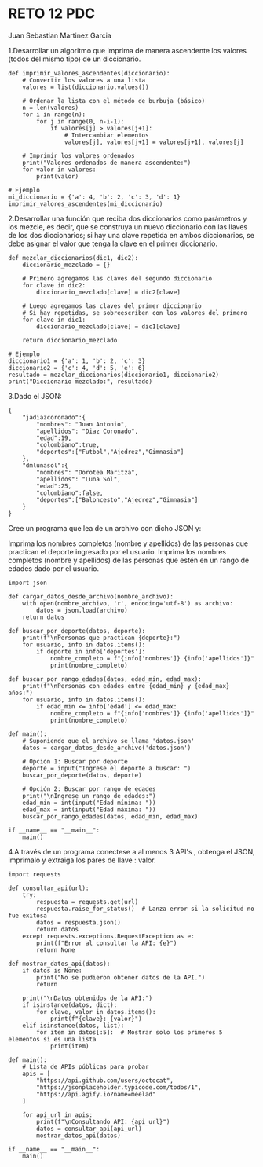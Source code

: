 # RETO 12 PDC

Juan Sebastian Martinez Garcia

1.Desarrollar un algoritmo que imprima de manera ascendente los valores (todos del mismo tipo) de un diccionario.

    def imprimir_valores_ascendentes(diccionario):
        # Convertir los valores a una lista
        valores = list(diccionario.values())
        
        # Ordenar la lista con el método de burbuja (básico)
        n = len(valores)
        for i in range(n):
            for j in range(0, n-i-1):
                if valores[j] > valores[j+1]:
                    # Intercambiar elementos
                    valores[j], valores[j+1] = valores[j+1], valores[j]
        
        # Imprimir los valores ordenados
        print("Valores ordenados de manera ascendente:")
        for valor in valores:
            print(valor)
    
    # Ejemplo
    mi_diccionario = {'a': 4, 'b': 2, 'c': 3, 'd': 1}
    imprimir_valores_ascendentes(mi_diccionario)

2.Desarrollar una función que reciba dos diccionarios como parámetros y los mezcle, es decir, que se construya un nuevo diccionario con las llaves de los dos diccionarios; si hay una clave repetida en ambos diccionarios, se debe asignar el valor que tenga la clave en el primer diccionario.

    def mezclar_diccionarios(dic1, dic2):
        diccionario_mezclado = {}
        
        # Primero agregamos las claves del segundo diccionario
        for clave in dic2:
            diccionario_mezclado[clave] = dic2[clave]
        
        # Luego agregamos las claves del primer diccionario
        # Si hay repetidas, se sobreescriben con los valores del primero
        for clave in dic1:
            diccionario_mezclado[clave] = dic1[clave]
        
        return diccionario_mezclado
    
    # Ejemplo
    diccionario1 = {'a': 1, 'b': 2, 'c': 3}
    diccionario2 = {'c': 4, 'd': 5, 'e': 6}
    resultado = mezclar_diccionarios(diccionario1, diccionario2)
    print("Diccionario mezclado:", resultado)

3.Dado el JSON:

    {
    	"jadiazcoronado":{
    		"nombres": "Juan Antonio",
    		"apellidos": "Diaz Coronado",
    		"edad":19,
    		"colombiano":true,
    		"deportes":["Futbol","Ajedrez","Gimnasia"]
    	},
    	"dmlunasol":{
    		"nombres": "Dorotea Maritza",
    		"apellidos": "Luna Sol",
    		"edad":25,
    		"colombiano":false,
    		"deportes":["Baloncesto","Ajedrez","Gimnasia"]
    	}
    }

Cree un programa que lea de un archivo con dicho JSON y:

Imprima los nombres completos (nombre y apellidos) de las personas que practican el deporte ingresado por el usuario.
Imprima los nombres completos (nombre y apellidos) de las personas que estén en un rango de edades dado por el usuario.

    import json
    
    def cargar_datos_desde_archivo(nombre_archivo):
        with open(nombre_archivo, 'r', encoding='utf-8') as archivo:
            datos = json.load(archivo)
        return datos
    
    def buscar_por_deporte(datos, deporte):
        print(f"\nPersonas que practican {deporte}:")
        for usuario, info in datos.items():
            if deporte in info['deportes']:
                nombre_completo = f"{info['nombres']} {info['apellidos']}"
                print(nombre_completo)
    
    def buscar_por_rango_edades(datos, edad_min, edad_max):
        print(f"\nPersonas con edades entre {edad_min} y {edad_max} años:")
        for usuario, info in datos.items():
            if edad_min <= info['edad'] <= edad_max:
                nombre_completo = f"{info['nombres']} {info['apellidos']}"
                print(nombre_completo)
    
    def main():
        # Suponiendo que el archivo se llama 'datos.json'
        datos = cargar_datos_desde_archivo('datos.json')
        
        # Opción 1: Buscar por deporte
        deporte = input("Ingrese el deporte a buscar: ")
        buscar_por_deporte(datos, deporte)
        
        # Opción 2: Buscar por rango de edades
        print("\nIngrese un rango de edades:")
        edad_min = int(input("Edad mínima: "))
        edad_max = int(input("Edad máxima: "))
        buscar_por_rango_edades(datos, edad_min, edad_max)
    
    if __name__ == "__main__":
        main()

4.A través de un programa conectese a al menos 3 API's , obtenga el JSON, imprimalo y extraiga los pares de llave : valor.

    import requests
    
    def consultar_api(url):
        try:
            respuesta = requests.get(url)
            respuesta.raise_for_status()  # Lanza error si la solicitud no fue exitosa
            datos = respuesta.json()
            return datos
        except requests.exceptions.RequestException as e:
            print(f"Error al consultar la API: {e}")
            return None
    
    def mostrar_datos_api(datos):
        if datos is None:
            print("No se pudieron obtener datos de la API.")
            return
        
        print("\nDatos obtenidos de la API:")
        if isinstance(datos, dict):
            for clave, valor in datos.items():
                print(f"{clave}: {valor}")
        elif isinstance(datos, list):
            for item in datos[:5]:  # Mostrar solo los primeros 5 elementos si es una lista
                print(item)
    
    def main():
        # Lista de APIs públicas para probar
        apis = [
            "https://api.github.com/users/octocat",
            "https://jsonplaceholder.typicode.com/todos/1",
            "https://api.agify.io?name=meelad"
        ]
        
        for api_url in apis:
            print(f"\nConsultando API: {api_url}")
            datos = consultar_api(api_url)
            mostrar_datos_api(datos)
    
    if __name__ == "__main__":
        main()
